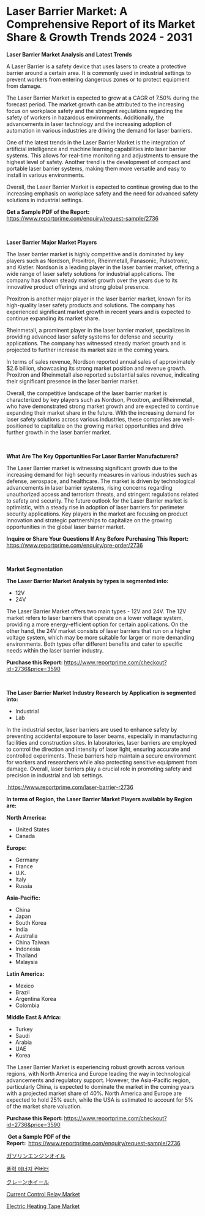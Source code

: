 <p><h1>Laser Barrier Market: A Comprehensive Report of its Market Share & Growth Trends 2024 - 2031</h1></p><p><strong>Laser Barrier Market Analysis and Latest Trends</strong></p>
<p><p>A Laser Barrier is a safety device that uses lasers to create a protective barrier around a certain area. It is commonly used in industrial settings to prevent workers from entering dangerous zones or to protect equipment from damage. </p><p>The Laser Barrier Market is expected to grow at a CAGR of 7.50% during the forecast period. The market growth can be attributed to the increasing focus on workplace safety and the stringent regulations regarding the safety of workers in hazardous environments. Additionally, the advancements in laser technology and the increasing adoption of automation in various industries are driving the demand for laser barriers.</p><p>One of the latest trends in the Laser Barrier Market is the integration of artificial intelligence and machine learning capabilities into laser barrier systems. This allows for real-time monitoring and adjustments to ensure the highest level of safety. Another trend is the development of compact and portable laser barrier systems, making them more versatile and easy to install in various environments.</p><p>Overall, the Laser Barrier Market is expected to continue growing due to the increasing emphasis on workplace safety and the need for advanced safety solutions in industrial settings.</p></p>
<p><strong>Get a Sample PDF of the Report:&nbsp;</strong> <a href="https://www.reportprime.com/enquiry/request-sample/2736">https://www.reportprime.com/enquiry/request-sample/2736</a></p>
<p>&nbsp;</p>
<p><strong>Laser Barrier Major Market Players</strong></p>
<p><p>The laser barrier market is highly competitive and is dominated by key players such as Nordson, Proxitron, Rheinmetall, Panasonic, Pulsotronic, and Kistler. Nordson is a leading player in the laser barrier market, offering a wide range of laser safety solutions for industrial applications. The company has shown steady market growth over the years due to its innovative product offerings and strong global presence.</p><p>Proxitron is another major player in the laser barrier market, known for its high-quality laser safety products and solutions. The company has experienced significant market growth in recent years and is expected to continue expanding its market share.</p><p>Rheinmetall, a prominent player in the laser barrier market, specializes in providing advanced laser safety systems for defense and security applications. The company has witnessed steady market growth and is projected to further increase its market size in the coming years.</p><p>In terms of sales revenue, Nordson reported annual sales of approximately $2.6 billion, showcasing its strong market position and revenue growth. Proxitron and Rheinmetall also reported substantial sales revenue, indicating their significant presence in the laser barrier market.</p><p>Overall, the competitive landscape of the laser barrier market is characterized by key players such as Nordson, Proxitron, and Rheinmetall, who have demonstrated strong market growth and are expected to continue expanding their market share in the future. With the increasing demand for laser safety solutions across various industries, these companies are well-positioned to capitalize on the growing market opportunities and drive further growth in the laser barrier market.</p></p>
<p>&nbsp;</p>
<p><strong>What Are The Key Opportunities For Laser Barrier Manufacturers?</strong></p>
<p><p>The Laser Barrier market is witnessing significant growth due to the increasing demand for high security measures in various industries such as defense, aerospace, and healthcare. The market is driven by technological advancements in laser barrier systems, rising concerns regarding unauthorized access and terrorism threats, and stringent regulations related to safety and security. The future outlook for the Laser Barrier market is optimistic, with a steady rise in adoption of laser barriers for perimeter security applications. Key players in the market are focusing on product innovation and strategic partnerships to capitalize on the growing opportunities in the global laser barrier market.</p></p>
<p><strong>Inquire or Share Your Questions If Any Before Purchasing This Report:</strong> <a href="https://www.reportprime.com/enquiry/pre-order/2736">https://www.reportprime.com/enquiry/pre-order/2736</a></p>
<p>&nbsp;</p>
<p><strong>Market Segmentation</strong></p>
<p><strong>The Laser Barrier Market Analysis by types is segmented into:</strong></p>
<p><ul><li>12V</li><li>24V</li></ul></p>
<p><p>The Laser Barrier Market offers two main types - 12V and 24V. The 12V market refers to laser barriers that operate on a lower voltage system, providing a more energy-efficient option for certain applications. On the other hand, the 24V market consists of laser barriers that run on a higher voltage system, which may be more suitable for larger or more demanding environments. Both types offer different benefits and cater to specific needs within the laser barrier industry.</p></p>
<p><strong>Purchase this Report:&nbsp;</strong><a href="https://www.reportprime.com/checkout?id=2736&price=3590">https://www.reportprime.com/checkout?id=2736&price=3590</a></p>
<p>&nbsp;</p>
<p><strong>The Laser Barrier Market Industry Research by Application is segmented into:</strong></p>
<p><ul><li>Industrial</li><li>Lab</li></ul></p>
<p><p>In the industrial sector, laser barriers are used to enhance safety by preventing accidental exposure to laser beams, especially in manufacturing facilities and construction sites. In laboratories, laser barriers are employed to control the direction and intensity of laser light, ensuring accurate and controlled experiments. These barriers help maintain a secure environment for workers and researchers while also protecting sensitive equipment from damage. Overall, laser barriers play a crucial role in promoting safety and precision in industrial and lab settings.</p></p>
<p><a href="https://www.reportprime.com/laser-barrier-r2736">&nbsp;https://www.reportprime.com/laser-barrier-r2736</a></p>
<p><strong>In terms of Region, the Laser Barrier Market Players available by Region are:</strong></p>
<p>
    <p> <strong> North America: </strong>
        <ul>
            <li>United States</li>
            <li>Canada</li>
        </ul>
        </p> 
    <p> <strong> Europe: </strong>
        <ul>
            <li>Germany</li>
            <li>France</li>
            <li>U.K.</li>
            <li>Italy</li>
            <li>Russia</li>
        </ul>
        </p> 
    <p> <strong> Asia-Pacific: </strong>
        <ul>
            <li>China</li>
            <li>Japan</li>
            <li>South Korea</li>
            <li>India</li>
            <li>Australia</li>
            <li>China Taiwan</li>
            <li>Indonesia</li>
            <li>Thailand</li>
            <li>Malaysia</li>
        </ul>
        </p> 
    <p> <strong> Latin America: </strong>
        <ul>
            <li>Mexico</li>
            <li>Brazil</li>
            <li>Argentina Korea</li>
            <li>Colombia</li>
        </ul>
        </p> 
    <p> <strong> Middle East & Africa: </strong>
        <ul>
            <li>Turkey</li>
            <li>Saudi</li>
            <li>Arabia</li>
            <li>UAE</li>
            <li>Korea</li>
        </ul>
    </p>
    </p>
<p><p>The Laser Barrier Market is experiencing robust growth across various regions, with North America and Europe leading the way in technological advancements and regulatory support. However, the Asia-Pacific region, particularly China, is expected to dominate the market in the coming years with a projected market share of 40%. North America and Europe are expected to hold 25% each, while the USA is estimated to account for 5% of the market share valuation.</p></p>
<p><strong>Purchase this Report: </strong><a href="https://www.reportprime.com/checkout?id=2736&price=3590">https://www.reportprime.com/checkout?id=2736&price=3590</a></p>
<p>&nbsp;<strong>Get a Sample PDF of the Report:&nbsp;&nbsp;</strong><a href="https://www.reportprime.com/enquiry/request-sample/2736">https://www.reportprime.com/enquiry/request-sample/2736</a></p>
<p><strong></strong></p>
<p><p><a href="https://github.com/hilmi-2a/Market-Research-Report-List-1/blob/main/347360672517.md">ガソリンエンジンオイル</a></p><p><a href="https://github.com/BrettWeberrt8767765/Market-Research-Report-List-1/blob/main/748930169397.md">풍력 에너지 컨버터</a></p><p><a href="https://github.com/Sophiaard2003/Market-Research-Report-List-1/blob/main/470952672518.md">クレーンホイール</a></p><p><a href="https://github.com/brenzgnarento/Market-Research-Report-List-2/blob/main/current-control-relay-market.md">Current Control Relay Market</a></p><p><a href="https://github.com/jerrycopelandthomaswsqd8q/Market-Research-Report-List-2/blob/main/electric-heating-tape-market.md">Electric Heating Tape Market</a></p></p>